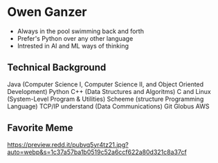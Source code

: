 # Owen Ganzer

* Always in the pool swimming back and forth
* Prefer's Python over any other language
* Intrested in AI and ML ways of thinking

## Technical Background

Java (Computer Science I, Computer Science II, and Object Oriented Development)
Python
C++ (Data Structures and Algoritms)
C and Linux (System-Level Program & Utilities)
Scheeme (structure Programming Language)
TCP/IP understand (Data Communications)
Git
Globus
AWS

## Favorite Meme
https://preview.redd.it/pubvq5yr4tz21.jpg?auto=webp&s=1c37a57ba1b0519c52a6ccf622a80d321c8a37cf
